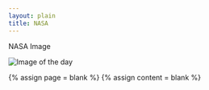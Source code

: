 ```yaml
---
layout: plain
title: NASA
---
```


NASA Image



![Image of the day](https://apod.nasa.gov/apod/image/2401/GrivolaMoon_Micon_1080.jpg)


{% assign page = blank %}
{% assign content = blank %}



